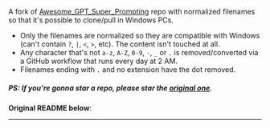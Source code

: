 A fork of [Awesome_GPT_Super_Prompting](https://github.com/CyberAlbSecOP/Awesome_GPT_Super_Prompting.git) repo with normalized filenames so that it's possible to clone/pull in Windows PCs.

- Only the filenames are normalized so they are compatible with Windows (can't contain `?`, `|`, `<`, `>`, etc). The content isn't touched at all.
- Any character that's not `a-z`, `A-Z`, `0-9`, `-`, `_` or `.` is removed/converted via a GitHub workflow that runs every day at 2 AM.
- Filenames ending with `.` and no extension have the dot removed.

##### *PS: If you're gonna star a repo, please star the [original one](https://github.com/CyberAlbSecOP/Awesome_GPT_Super_Prompting.git).*

**Original README below**:

---

